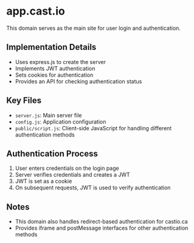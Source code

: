 # app.cast.io

This domain serves as the main site for user login and authentication.

## Implementation Details

- Uses express.js to create the server
- Implements JWT authentication
- Sets cookies for authentication
- Provides an API for checking authentication status

## Key Files

- `server.js`: Main server file
- `config.js`: Application configuration
- `public/script.js`: Client-side JavaScript for handling different authentication methods

## Authentication Process

1. User enters credentials on the login page
2. Server verifies credentials and creates a JWT
3. JWT is set as a cookie
4. On subsequent requests, JWT is used to verify authentication

## Notes

- This domain also handles redirect-based authentication for castio.ca
- Provides iframe and postMessage interfaces for other authentication methods